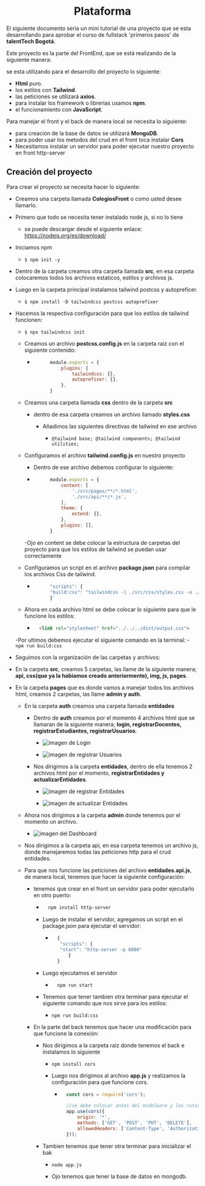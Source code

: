 <h1 align='center'>Plataforma</h1>

El siguiente documento sería un mini tutorial de una proyecto que se esta desarrollando para aprobar el curso de fullstack 'primeros pasos' de **talentTech Bogotá**.


Este proyecto es la parte del FrontEnd, que se está realizando de la siguiente manera:


se esta utilizando para el desarrollo del proyecto lo siguiente:

- **Html** puro.
- los estilos con **Tailwind**.
- las peticiones se utilizará **axios**.
- para instalar los framework o librerias usamos **npm**.
- el funcionamiento con **JavaScript**.

Para manejar el front y el back de manera local se necesita lo siguiente:

- para creación de la base de datos se utilizará **MongoDB**.
- para poder usar los metodos del crud en el front toca instalar **Cors**
- Necesitamos instalar un servidor para poder ejecutar nuestro proyecto en front http-server

## Creación del proyecto

Para crear el proyecto se necesita hacer lo siguiente:

- Creamos una carpeta llamada **ColegiosFront** o como usted desee llamarlo.

- Primero que todo se necesita tener instalado node js, si no lo tiene 
    - se puede descargar desde el siguiente enlace: https://nodejs.org/es/download/

- Iniciamos npm
    - `$ npm init -y`

- Dentro de la carpeta creamos otra carpeta llamada **src**, en esa carpeta colocaremos todos los archivos estaticos, estilos y archivos js.

- Luego en la carpeta principal instalamos tailwind postcss y autopreficer.
    - `$ npm install -D tailwindcss postcss autoprefixer`

- Hacemos la respectiva configuración para que los estilos de tailwind funcionen:

    - `$ npx tailwindcss init`

    - Creamos un archivo **postcss.config.js** en la carpeta raiz con el siguiente contenido:

        - ```javascript
                module.exports = {
                    plugins: {
                        tailwindcss: {},
                        autoprefixer: {},
                    },
                }
           ```

    - Creamos una carpeta llamada **css** dentro de la carpeta **src**

        - dentro de esa carpeta creamos un archivo llamado **styles.css**

            - Añadimos las siguientes directivas de tailwind en ese archivo

                - `@tailwind base;
                    @tailwind components;
                    @tailwind utilities;`

    - Configuramos el archivo **tailwind.config.js** en nuestro proyecto

        - Dentro de ese archivo debemos configurar lo siguiente:

        - ```javascript
                module.exports = {
                    content: [
                        './src/pages/**/*.html',
                        './src/api/**/*.js',
                    ],
                    theme: {
                        extend: {},
                    },
                    plugins: [],
                }
          ```
        
        -Ojo en content se debe colocar la estructura de carpetas del proyecto para que los estilos de tailwind se puedan usar correctamente
    
    - Configuramos un script en el archivo **package.json** para compilar los archivos Css de tailwind.
        - ```javascript
                "scripts": {
                "build:css": "tailwindcss -i ./src/css/styles.css -o ./dist/output.css --watch"
                }`
          ```
    - Ahora en cada archivo html se debe colocar lo siguiente para que le funcione los estilos:
        - ```html
            <link rel="stylesheet" href="../../../dist/output.css">
          ```

    -Por ultimos debemos ejecutar el siguiente comando en la terminal:
        - `npm run build:css`

- Seguimos con la organización de las carpetas y archivos:

- En la carpeta **src**, creamos 5 carpetas, las llame de la siguiente manera; **api, css(que ya la habiamos creado anteriormente), img, js, pages**.

- En la carpeta **pages** que es donde vamos a manejar todos los archivos html, creamos 2 carpetas, las llame **admin y auth**.
    - En la carpeta **auth** creamos una carpeta llamada **entidades**
        - Dentro de **auth** creamos por el momento 4 archivos html que se llamaran de la siguiente manera; **login, registrarDocentes, registrarEstudiantes, registrarUsuarios**.

            - ![imagen de Login](src/img/login.jpg)

            - ![imagen de registrar Usuarios](src/img/registroUsuarios.jpg)
        
        - Nos dirigimos a la carpeta **entidades**, dentro de ella tenemos 2 archivos html por el momento, **registrarEntidades y actualizarEntidades**.
            
            - ![imagen de registrar Entidades](src/img/registrarEntidades.jpg)

            - ![imagen de actualizar Entidades](src/img/actualizarEntidades.jpg)

    - Ahora nos dirigimos a la carpeta **admin** donde tenemos por el momento un archivo.

        - ![imagen del Dashboard](src/img/home.jpg)

    - Nos dirigimos a la carpeta api, en esa carpeta tenemos un archivo js, donde manejaremos todas las peticiones http para el crud entidades.

    


    - Para que nos funcione las peticiones del archivo **entidades.api.js**, de manera local, tenemos que hacer la siguiente configuración:

        - tenemos que crear en el front un servidor para poder ejecutarlo en otro puerto:

            - ```bash
                npm install http-server
              ```

            - Luego de instalar el servidor, agregamos un script en el package.json para ejecutar el servidor:

                - ```javascript
                    {
                     "scripts": {
                     "start": "http-server -p 8000"
                        }
                    }
                  ```

            - Luego ejecutamos el servidor

                - ```bash
                    npm run start
                  ```
                    
            
            - Tenemos que tener tambien otra terminar para ejecutar el siguiente comando que nos sirve para los estilos:

                - `npm run build:css`


        - En la parte del back tenemos que hacer una modificación para que funcione la conexión:

            - Nos dirigimos a la carpeta raiz donde tenemos el back e instalamos lo siguiente

                - `npm install cors`

                - Luego nos dirigimos al archivo **app.js** y realizamos la configuración para que funcione cors.

                    - ```javascript
                        const cors = require('cors');

                        //se debe colocar antes del midelware y las rutas
                        app.use(cors({
                            origin: '*',
                            methods: ['GET', 'POST', 'PUT', 'DELETE'],
                            allowedHeaders: ['Content-Type', 'Authorization']
                        }));
                      ```
                
            - Tambien tenemos que tener otra terminar para inicializar el bak

                - `node app.js`

                - Ojo tenemos que tener la base de datos en mongodb.





 
           


                    














